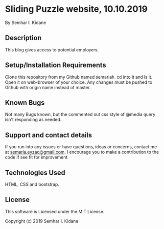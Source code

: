 


# Sliding Puzzle website, 10.10.2019
  By Semhar I. Kidane

## Description
This blog gives access to potential employers.  

## Setup/Installation Requirements
Clone this repository from my Github named semariah.
cd into it and ls it.
Open it on web-browser of your choice.
Any changes must be pushed to Github with origin name instead of master.

## Known Bugs
Not many Bugs known, but the commented out css style of @media query isn't responding as needed.

## Support and contact details
If you run into any issues or have questions, ideas or concerns, contact me at semaria.eyzac@gmail.com. I encourage you to make a contribution to the code if see fit for improvement.

## Technologies Used
HTML, CSS and bootstrap.

## License
This software is Licensed under the MIT License.

Copyright (c) 2019 Semhar I. Kidane
